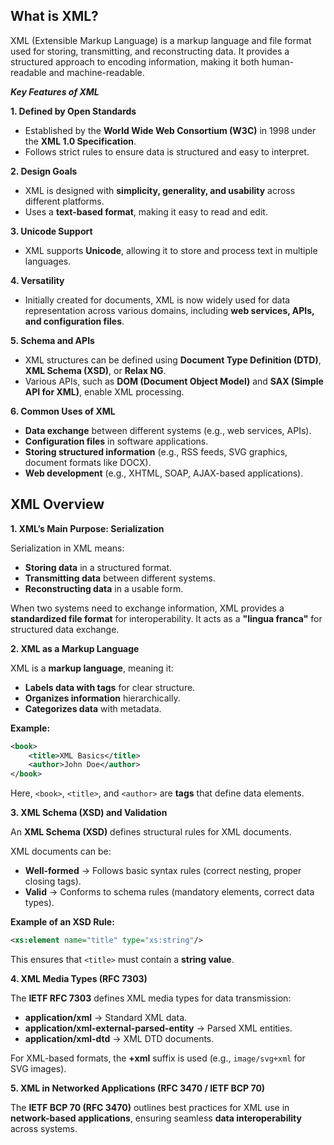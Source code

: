 ## What is XML?  
XML (Extensible Markup Language) is a markup language and file format used for storing, transmitting, and reconstructing data. It provides a structured approach to encoding information, making it both human-readable and machine-readable.  

***Key Features of XML***

**1. Defined by Open Standards**
- Established by the **World Wide Web Consortium (W3C)** in 1998 under the **XML 1.0 Specification**.  
- Follows strict rules to ensure data is structured and easy to interpret.  

**2. Design Goals**
- XML is designed with **simplicity, generality, and usability** across different platforms.  
- Uses a **text-based format**, making it easy to read and edit.  

**3. Unicode Support**
- XML supports **Unicode**, allowing it to store and process text in multiple languages.  

**4. Versatility**
- Initially created for documents, XML is now widely used for data representation across various domains, including **web services, APIs, and configuration files**.  

**5. Schema and APIs**
- XML structures can be defined using **Document Type Definition (DTD)**, **XML Schema (XSD)**, or **Relax NG**.  
- Various APIs, such as **DOM (Document Object Model)** and **SAX (Simple API for XML)**, enable XML processing.  

**6. Common Uses of XML**
- **Data exchange** between different systems (e.g., web services, APIs).  
- **Configuration files** in software applications.  
- **Storing structured information** (e.g., RSS feeds, SVG graphics, document formats like DOCX).  
- **Web development** (e.g., XHTML, SOAP, AJAX-based applications).  

## XML Overview  

**1. XML’s Main Purpose: Serialization**

Serialization in XML means:  
- **Storing data** in a structured format.  
- **Transmitting data** between different systems.  
- **Reconstructing data** in a usable form.  

When two systems need to exchange information, XML provides a **standardized file format** for interoperability. It acts as a **"lingua franca"** for structured data exchange.  

**2. XML as a Markup Language**

XML is a **markup language**, meaning it:  
- **Labels data with tags** for clear structure.  
- **Organizes information** hierarchically.  
- **Categorizes data** with metadata.  

**Example:**

```xml
<book>
    <title>XML Basics</title>
    <author>John Doe</author>
</book>
```
Here, `<book>`, `<title>`, and `<author>` are **tags** that define data elements.  

**3. XML Schema (XSD) and Validation**

An **XML Schema (XSD)** defines structural rules for XML documents.  

XML documents can be:
- **Well-formed** → Follows basic syntax rules (correct nesting, proper closing tags).  
- **Valid** → Conforms to schema rules (mandatory elements, correct data types).  

**Example of an XSD Rule:**

```xml
<xs:element name="title" type="xs:string"/>
```
This ensures that `<title>` must contain a **string value**.  

**4. XML Media Types (RFC 7303)**

The **IETF RFC 7303** defines XML media types for data transmission:  
- **application/xml** → Standard XML data.  
- **application/xml-external-parsed-entity** → Parsed XML entities.  
- **application/xml-dtd** → XML DTD documents.  

For XML-based formats, the **+xml** suffix is used (e.g., `image/svg+xml` for SVG images).  

**5. XML in Networked Applications (RFC 3470 / IETF BCP 70)**

The **IETF BCP 70 (RFC 3470)** outlines best practices for XML use in **network-based applications**, ensuring seamless **data interoperability** across systems.  

